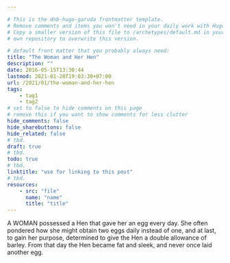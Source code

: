 ```yaml
---

# This is the dnb-hugo-garuda frontmatter template. 
# Remove comments and items you won't need in your daily work with Hugo.
# Copy a smaller version of this file to /archetypes/default.md in your
# own repository to overwrite this version.

# default front matter that you probably always need:
title: "The Woman and Her Hen"
description: ""
date: 2016-05-15T13:30:44
lastmod: 2021-01-20T19:03:30+07:00
url: /2021/01/the-woman-and-her-hen
tags:
    - tag1
    - tag2
# set to false to hide comments on this page
# remove this if you want to show comments for less clutter
hide_comments: false
hide_sharebuttons: false
hide_related: false
# tbd.
draft: true
# tbd.
todo: true
# tbd.
linktitle: "use for linking to this post"
# tbd.
resources:
    - src: "file"
      name: "name"
      title: "title"
---
```

A WOMAN possessed a Hen that gave her an egg every day. She often pondered how she might obtain two eggs daily instead of one, and at last, to gain her purpose, determined to give the Hen a double allowance of barley. From that day the Hen became fat and sleek, and never once laid another egg.
